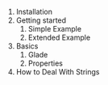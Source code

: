 1. Installation
1. Getting started
   1. Simple Example
   1. Extended Example
1. Basics
   1. Glade
   1. Properties
1. How to Deal With Strings

